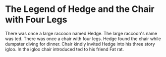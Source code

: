# The Legend of Hedge and the Chair with Four Legs

There was once a large raccoon named Hedge.
The large raccoon's name was ted.
There was once a chair with four legs.
Hedge found the chair while dumpster diving for dinner.
Chair kindly invited Hedge into his three story igloo.
In the igloo chair introduced ted to his friend Fat rat.
